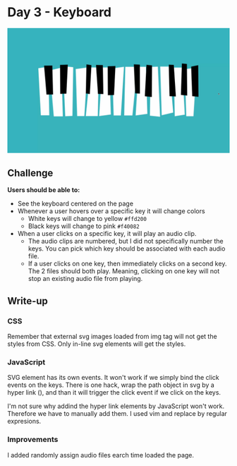 # Day 3 - Keyboard

![Advent of JavaScript](screen.gif)

## Challenge

**Users should be able to:**

- See the keyboard centered on the page
- Whenever a user hovers over a specific key it will change colors
  - White keys will change to yellow `#ffd200`
  - Black keys will change to pink `#f40082`
- When a user clicks on a specific key, it will play an audio clip.
  - The audio clips are numbered, but I did not specifically number the keys. You can pick which key should be associated with each audio file.
  - If a user clicks on one key, then immediately clicks on a second key. The 2 files should both play. Meaning, clicking on one key will not stop an existing audio file from playing.

## Write-up

### CSS

Remember that external svg images loaded from img tag will not get the styles from CSS.
Only in-line svg elements will get the styles.

### JavaScript

SVG element has its own events.
It won't work if we simply bind the click events on the keys.
There is one hack, wrap the path object in svg by a hyper link (<a>),
and than it will trigger the click event if we click on the keys.

I'm not sure why addind the hyper link elements by JavaScript won't work.
Therefore we have to manually add them.
I used vim and replace by regular expresions.

### Improvements

I added randomly assign audio files earch time loaded the page.

